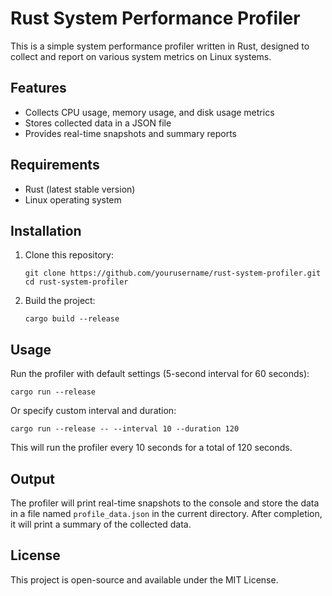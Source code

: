 # Rust System Performance Profiler

This is a simple system performance profiler written in Rust, designed to collect and report on various system metrics on Linux systems.

## Features

- Collects CPU usage, memory usage, and disk usage metrics
- Stores collected data in a JSON file
- Provides real-time snapshots and summary reports

## Requirements

- Rust (latest stable version)
- Linux operating system

## Installation

1. Clone this repository:
   ```
   git clone https://github.com/yourusername/rust-system-profiler.git
   cd rust-system-profiler
   ```

2. Build the project:
   ```
   cargo build --release
   ```

## Usage

Run the profiler with default settings (5-second interval for 60 seconds):

```
cargo run --release
```

Or specify custom interval and duration:

```
cargo run --release -- --interval 10 --duration 120
```

This will run the profiler every 10 seconds for a total of 120 seconds.

## Output

The profiler will print real-time snapshots to the console and store the data in a file named `profile_data.json` in the current directory. After completion, it will print a summary of the collected data.

## License

This project is open-source and available under the MIT License.
